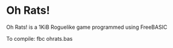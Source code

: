 # Oh Rats!
Oh Rats! is a 1KiB Roguelike game programmed using FreeBASIC

To compile:
fbc ohrats.bas

